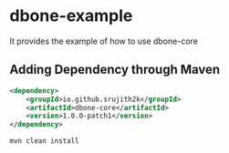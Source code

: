 # dbone-example
It provides the example of how to use dbone-core

## Adding Dependency through Maven
```xml
<dependency>
    <groupId>io.github.srujith2k</groupId>
    <artifactId>dbone-core</artifactId>
    <version>1.0.0-patch1</version>
</dependency>
```
```xml
mvn clean install
```
